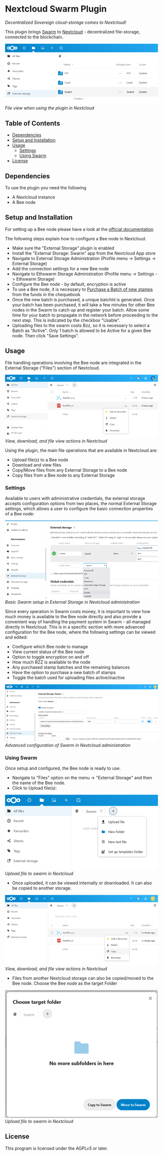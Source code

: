 # Nextcloud Swarm Plugin

*Decentralized Sovereign cloud-storage comes to Nextcloud!*

This plugin brings [Swarm](https://www.ethswarm.org/) to [Nextcloud](https://nextcloud.com) - decentralized file-storage, connected to the blockchain.

![View file and action menu](assets/images/swarm_Files.png "View file and action menu")
<em>File view when using the plugin in Nextcloud</em>

## Table of Contents

- [Dependencies](#dependencies)
- [Setup and Installation](#setup-and-installation)
- [Usage](#usage)
	- [Settings](#settings)
	- [Using Swarm](#using-swarm)
- [License](#license)

## Dependencies

To use the plugin you need the following

* A Nextcloud instance
* A Bee node

## Setup and Installation

For setting up a Bee node please have a look at the [official documentation](https://docs.ethswarm.org/docs/installation/quick-start)

The following steps explain how to configure a Bee node in Nextcloud.

- Make sure the "External Storage" plugin is enabled
- Install the "External Storage: Swarm" app from the Nextcloud App store
- Navigate to External Storage Administration (Profile menu -> Settings -> External Storage)
- Add the connection settings for a new Bee node
- Navigate to Ethswarm Storage Administration (Profile menu -> Settings -> Ethswarm Storage)
- Configure the Bee node - by default, encryption is active
- To use a Bee node, it is necessary to [Purchase a Batch of new stamps](https://docs.ethswarm.org/docs/access-the-swarm/keep-your-data-alive) from the funds in the chequebook
- Once the new batch is purchased, a unique batchId is generated. Once your batch has been purchased, it will take a few minutes for other Bee nodes in the Swarm to catch up and register your batch. Allow some time for your batch to propagate in the network before proceeding to the next step. This is indicated by the checkbox "Usable".
- Uploading files to the swarm costs Bzz, so it is necessary to select a Batch as "Active". Only 1 batch is allowed to be Active for a given Bee node. Then click "Save Settings".

## Usage

File handling operations involving the Bee node are integrated in the External Storage ("Files") section of Nextcloud.

![View file and action menu](assets/images/swarm_Files_Intro.png "View file and action menu")
<em>View, download, and file view actions in Nextcloud</em>

Using the plugin, the main file operations that are available in Nextcloud are:

- Upload file(s) to a Bee node
- Download and view files
- Copy/Move files from any External Storage to a Bee node
- Copy files from a Bee node to any External Storage

### Settings

Available to users with administrative credentials, the external storage accepts configuration options from two places, the normal External Storage settings, which allows a user to configure the basic connection properties of a Bee node:

![Setup Swarm External Storage](assets/images/swarm_Setup_ExtStorage.png "Setup Swarm External Storage")
<em>Basic Swarm setup in External Storage in Nextcloud administration</em>

Since every operation in Swarm costs money, it is important to view how much money is available to the Bee node directly and also provide a convenient way of handling the payment system in Swarm - all managed directly in Nextcloud. This is in a specific section with more advanced configuration for the Bee node, where the following settings can be viewed and edited:

- Configure which Bee node to manage
- View current status of the Bee node
- Option to toggle encryption on and off
- How much BZZ is available to the node
- Any purchased stamp batches and the remaining balances
- Have the option to purchase a new batch of stamps
- Toggle the batch used for uploading files active/inactive

![Setup Swarm External Storage](assets/images/swarm_Setup_Ethswarm_buyStamp1.png "Setup Swarm External Storage")
<em>Advanced configuration of Swarm in Nextcloud administration</em>

### Using Swarm

Once setup and configured, the Bee node is ready to use.
- Navigate to "Files" option on the menu -> "External Storage" and then the name of the Bee node.
- Click to Upload file(s):

![Upload file](assets/images/swarm_Files_UploadFile.png "Upload file")
<em>Upload file to swarm in Nextcloud</em>

- Once uploaded, it can be viewed internally or downloaded. It can also be copied to another storage.

![View file and action menu](assets/images/swarm_Files_ViewFile.png "View file and action menu")
<em>View, download, and file view actions in Nextcloud</em>


- Files from another Nextcloud storage can also be copied/moved to the Bee node. Choose the Bee node as the target Folder

![Copy file](assets/images/swarm_CopyMove.png "Copy file")
<em>Upload file to swarm in Nextcloud</em>

## License

This program is licensed under the AGPLv3 or later.
